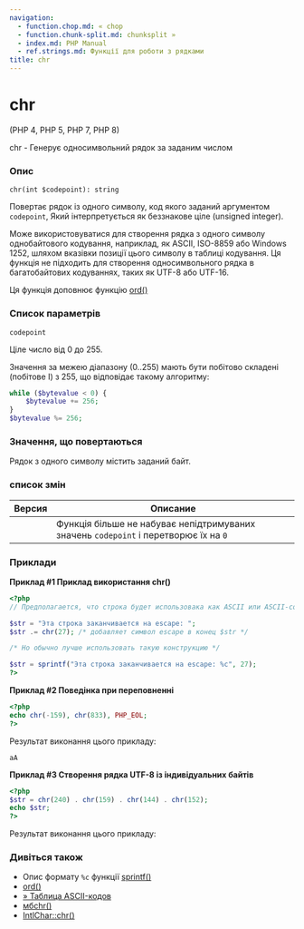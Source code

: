 ```yaml
---
navigation:
  - function.chop.md: « chop
  - function.chunk-split.md: chunksplit »
  - index.md: PHP Manual
  - ref.strings.md: Функції для роботи з рядками
title: chr
---
```

# chr

(PHP 4, PHP 5, PHP 7, PHP 8)

chr - Генерує односимвольний рядок за заданим числом

### Опис

```methodsynopsis
chr(int $codepoint): string
```

Повертає рядок із одного символу, код якого заданий аргументом `codepoint`, Який інтерпретується як беззнакове ціле (unsigned integer).

Може використовуватися для створення рядка з одного символу однобайтового кодування, наприклад, як ASCII, ISO-8859 або Windows 1252, шляхом вказівки позиції цього символу в таблиці кодування. Ця функція не підходить для створення односимвольного рядка в багатобайтових кодуваннях, таких як UTF-8 або UTF-16.

Ця функція доповнює функцію [ord()](function.ord.md)

### Список параметрів

`codepoint`

Ціле число від 0 до 255.

Значення за межею діапазону (0..255) мають бути побітово складені (побітове І) з 255, що відповідає такому алгоритму:

```php
while ($bytevalue < 0) {
    $bytevalue += 256;
}
$bytevalue %= 256;
```

### Значення, що повертаються

Рядок з одного символу містить заданий байт.

### список змін

| Версия | Описание |
| --- | --- |
|  | Функція більше не набуває непідтримуваних значень `codepoint` і перетворює їх на `0` |

### Приклади

**Приклад #1 Приклад використання **chr()****

```php
<?php
// Предполагается, что строка будет использовака как ASCII или ASCII-совместимая

$str = "Эта строка заканчивается на escape: ";
$str .= chr(27); /* добавляет символ escape в конец $str */

/* Но обычно лучше использовать такую конструкцию */

$str = sprintf("Эта строка заканчивается на escape: %c", 27);
?>
```

**Приклад #2 Поведінка при переповненні**

```php
<?php
echo chr(-159), chr(833), PHP_EOL;
?>
```

Результат виконання цього прикладу:

```
aA
```

**Приклад #3 Створення рядка UTF-8 із індивідуальних байтів**

```php
<?php
$str = chr(240) . chr(159) . chr(144) . chr(152);
echo $str;
?>
```

Результат виконання цього прикладу:

### Дивіться також

-   Опис формату `%c` функції [sprintf()](function.sprintf.md)
-   [ord()](function.ord.md)
-   [» Таблица ASCII-кодов](https://www.man7.org/linux/man-pages/man7/ascii.7.md)
-   [мбchr()](function.mb-chr.md)
-   [IntlChar::chr()](intlchar.chr.md)
